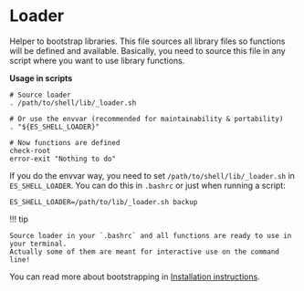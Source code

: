 # Loader

Helper to bootstrap libraries. This file sources all library files so functions will be defined and available.
Basically, you need to source this file in any script where you want to use library functions.

**Usage in scripts**

```
# Source loader
. /path/to/shell/lib/_loader.sh

# Or use the envvar (recommended for maintainability & portability)
. "${ES_SHELL_LOADER}"

# Now functions are defined
check-root
error-exit "Nothing to do"
```

If you do the envvar way, you need to set `/path/to/shell/lib/_loader.sh` in `ES_SHELL_LOADER`.
You can do this in `.bashrc` or just when running a script:

```
ES_SHELL_LOADER=/path/to/lib/_loader.sh backup
```

!!! tip

    Source loader in your `.bashrc` and all functions are ready to use in your terminal.
    Actually some of them are meant for interactive use on the command line!

You can read more about bootstrapping in [Installation instructions](../install.md).
